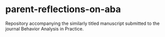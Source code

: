 # parent-reflections-on-aba
Repository accompanying the similarly titled manuscript submitted to the journal Behavior Analysis in Practice. 

